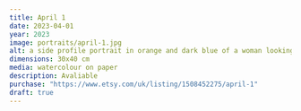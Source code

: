 ```yaml
---
title: April 1
date: 2023-04-01
year: 2023
image: portraits/april-1.jpg
alt: a side profile portrait in orange and dark blue of a woman looking to the left, head inclined
dimensions: 30x40 cm
media: watercolour on paper
description: Avaliable
purchase: "https://www.etsy.com/uk/listing/1508452275/april-1"
draft: true
---
```


